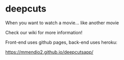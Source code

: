 ﻿# deepcuts
When you want to watch a movie... like another movie

Check our wiki for more information!

Front-end uses github pages, back-end uses heroku:

https://mmendio2.github.io/deepcutsapp/
